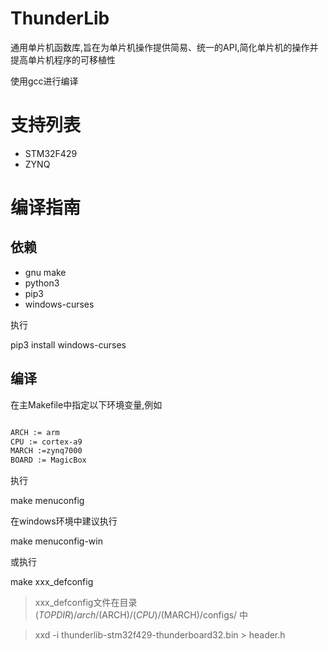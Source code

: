 <!--
 * @Author: your name
 * @Date: 2020-08-30 16:29:55
 * @LastEditTime: 2020-10-05 20:31:19
 * @LastEditors: Please set LastEditors
 * @Description: In User Settings Edit
 * @FilePath: \ThunderLib\README.md
-->

# ThunderLib

通用单片机函数库,旨在为单片机操作提供简易、统一的API,简化单片机的操作并提高单片机程序的可移植性

使用gcc进行编译

# 支持列表
- STM32F429
- ZYNQ

# 编译指南
## 依赖
- gnu make
- python3
- pip3
- windows-curses

执行

pip3 install windows-curses
## 编译
在主Makefile中指定以下环境变量,例如

```bash

ARCH := arm
CPU := cortex-a9
MARCH :=zynq7000
BOARD := MagicBox

```

执行

make menuconfig

在windows环境中建议执行 

make menuconfig-win

或执行

make xxx_defconfig

>xxx_defconfig文件在目录$(TOPDIR)/arch/$(ARCH)/$(CPU)/$(MARCH)/configs/ 中











> xxd -i thunderlib-stm32f429-thunderboard32.bin > header.h